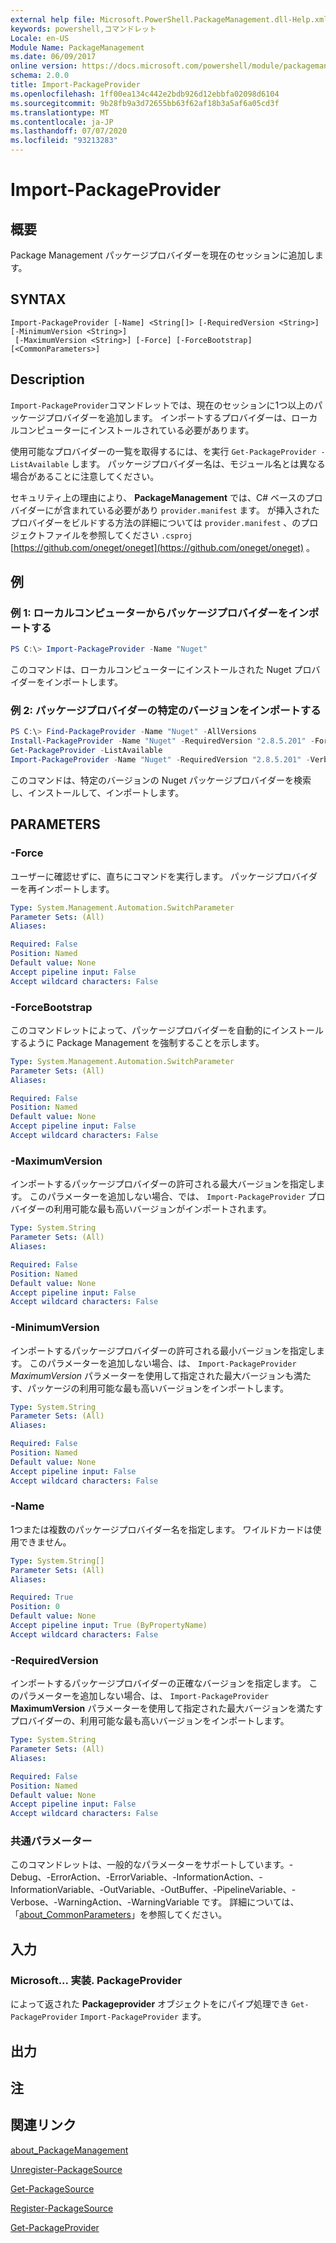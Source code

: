 ```yaml
---
external help file: Microsoft.PowerShell.PackageManagement.dll-Help.xml
keywords: powershell,コマンドレット
Locale: en-US
Module Name: PackageManagement
ms.date: 06/09/2017
online version: https://docs.microsoft.com/powershell/module/packagemanagement/import-packageprovider?view=powershell-5.1&WT.mc_id=ps-gethelp
schema: 2.0.0
title: Import-PackageProvider
ms.openlocfilehash: 1ff00ea134c442e2bdb926d12ebbfa02098d6104
ms.sourcegitcommit: 9b28fb9a3d72655bb63f62af18b3a5af6a05cd3f
ms.translationtype: MT
ms.contentlocale: ja-JP
ms.lasthandoff: 07/07/2020
ms.locfileid: "93213283"
---
```

# Import-PackageProvider

## 概要
Package Management パッケージプロバイダーを現在のセッションに追加します。

## SYNTAX

```
Import-PackageProvider [-Name] <String[]> [-RequiredVersion <String>] [-MinimumVersion <String>]
 [-MaximumVersion <String>] [-Force] [-ForceBootstrap] [<CommonParameters>]
```

## Description

`Import-PackageProvider`コマンドレットでは、現在のセッションに1つ以上のパッケージプロバイダーを追加します。
インポートするプロバイダーは、ローカルコンピューターにインストールされている必要があります。

使用可能なプロバイダーの一覧を取得するには、を実行 `Get-PackageProvider -ListAvailable` します。
パッケージプロバイダー名は、モジュール名とは異なる場合があることに注意してください。

セキュリティ上の理由により、 **PackageManagement** では、C# ベースのプロバイダーにが含まれている必要があり `provider.manifest` ます。 が挿入されたプロバイダーをビルドする方法の詳細については `provider.manifest` 、のプロジェクトファイルを参照してください `.csproj` [https://github.com/oneget/oneget](https://github.com/oneget/oneget) 。

## 例

### 例 1: ローカルコンピューターからパッケージプロバイダーをインポートする

```powershell
PS C:\> Import-PackageProvider -Name "Nuget"
```

このコマンドは、ローカルコンピューターにインストールされた Nuget プロバイダーをインポートします。

### 例 2: パッケージプロバイダーの特定のバージョンをインポートする

```powershell
PS C:\> Find-PackageProvider -Name "Nuget" -AllVersions
Install-PackageProvider -Name "Nuget" -RequiredVersion "2.8.5.201" -Force
Get-PackageProvider -ListAvailable
Import-PackageProvider -Name "Nuget" -RequiredVersion "2.8.5.201" -Verbose
```

このコマンドは、特定のバージョンの Nuget パッケージプロバイダーを検索し、インストールして、インポートします。

## PARAMETERS

### -Force

ユーザーに確認せずに、直ちにコマンドを実行します。
パッケージプロバイダーを再インポートします。

```yaml
Type: System.Management.Automation.SwitchParameter
Parameter Sets: (All)
Aliases:

Required: False
Position: Named
Default value: None
Accept pipeline input: False
Accept wildcard characters: False
```

### -ForceBootstrap

このコマンドレットによって、パッケージプロバイダーを自動的にインストールするように Package Management を強制することを示します。

```yaml
Type: System.Management.Automation.SwitchParameter
Parameter Sets: (All)
Aliases:

Required: False
Position: Named
Default value: None
Accept pipeline input: False
Accept wildcard characters: False
```

### -MaximumVersion

インポートするパッケージプロバイダーの許可される最大バージョンを指定します。 このパラメーターを追加しない場合、では、 `Import-PackageProvider` プロバイダーの利用可能な最も高いバージョンがインポートされます。

```yaml
Type: System.String
Parameter Sets: (All)
Aliases:

Required: False
Position: Named
Default value: None
Accept pipeline input: False
Accept wildcard characters: False
```

### -MinimumVersion

インポートするパッケージプロバイダーの許可される最小バージョンを指定します。 このパラメーターを追加しない場合、は、 `Import-PackageProvider` *MaximumVersion* パラメーターを使用して指定された最大バージョンも満たす、パッケージの利用可能な最も高いバージョンをインポートします。

```yaml
Type: System.String
Parameter Sets: (All)
Aliases:

Required: False
Position: Named
Default value: None
Accept pipeline input: False
Accept wildcard characters: False
```

### -Name

1つまたは複数のパッケージプロバイダー名を指定します。 ワイルドカードは使用できません。

```yaml
Type: System.String[]
Parameter Sets: (All)
Aliases:

Required: True
Position: 0
Default value: None
Accept pipeline input: True (ByPropertyName)
Accept wildcard characters: False
```

### -RequiredVersion

インポートするパッケージプロバイダーの正確なバージョンを指定します。 このパラメーターを追加しない場合、は、 `Import-PackageProvider` **MaximumVersion** パラメーターを使用して指定された最大バージョンを満たすプロバイダーの、利用可能な最も高いバージョンをインポートします。

```yaml
Type: System.String
Parameter Sets: (All)
Aliases:

Required: False
Position: Named
Default value: None
Accept pipeline input: False
Accept wildcard characters: False
```

### 共通パラメーター

このコマンドレットは、一般的なパラメーターをサポートしています。-Debug、-ErrorAction、-ErrorVariable、-InformationAction、-InformationVariable、-OutVariable、-OutBuffer、-PipelineVariable、-Verbose、-WarningAction、-WarningVariable です。 詳細については、「[about_CommonParameters](https://go.microsoft.com/fwlink/?LinkID=113216)」を参照してください。

## 入力

### Microsoft... 実装. PackageProvider

によって返された **Packageprovider** オブジェクトをにパイプ処理でき `Get-PackageProvider` `Import-PackageProvider` ます。

## 出力

## 注

## 関連リンク

[about_PackageManagement](../Microsoft.PowerShell.Core/About/about_PackageManagement.md)

[Unregister-PackageSource](Unregister-PackageSource.md)

[Get-PackageSource](Get-PackageSource.md)

[Register-PackageSource](Register-PackageSource.md)

[Get-PackageProvider](Get-PackageProvider.md)
